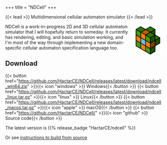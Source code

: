 +++
title = "NDCell"
+++

{{< lead >}}
Multidimensional cellular automaton simulator
{{< /lead >}}

<a href="{{< ref `/projects/ndcell` >}}"><img src="https://raw.githubusercontent.com/HactarCE/NDCell/master/docs/img/ndcell_icon.svg?sanitize=true" alt="NDCell logo" width="100" align="right" style="margin: 0px 0px 0px 10px"></a>

NDCell is a work-in-progress 2D and 3D cellular automaton simulator that I will hopefully return to someday. It currently has rendering, editing, and basic simulation working, and I'm most of the way through implementing a new domain-specific cellular automaton specification language too.

<!--more-->

## Download

{{< button href="https://github.com/HactarCE/NDCell/releases/latest/download/ndcell_win64.zip" >}}{{< icon "windows" >}} Windows{{< /button >}}
{{< button href="https://github.com/HactarCE/NDCell/releases/latest/download/ndcell_linux.tar.gz" >}}{{< icon "linux" >}} Linux{{< /button >}}
{{< button href="https://github.com/HactarCE/NDCell/releases/latest/download/ndcell_macos.tar.gz" >}}{{< icon "apple" >}} macOS{{< /button >}}
{{< button href="https://github.com/HactarCE/NDCell/" >}}{{< icon "github" >}} Source code{{< /button >}}

The latest version is {{% release_badge "HactarCE/ndcell" %}}

Or see [instructions to build from source](https://github.com/HactarCE/NDCell/blob/main/BUILDING.md)
